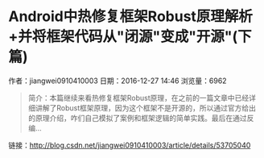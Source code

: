 # Android中热修复框架Robust原理解析+并将框架代码从"闭源"变成"开源"(下篇)
作者：jiangwei0910410003
日期：2016-12-27 14:46
浏览量：6962
> 简介：本篇继续来看热修复框架Robust原理，在之前的一篇文章中已经详细讲解了Robust框架原理，因为这个框架不是开源的，所以通过官方给出的原理介绍，咋们自己模拟了案例和框架逻辑的简单实践。最后在通过反编...

 链接：http://blog.csdn.net/jiangwei0910410003/article/details/53705040
